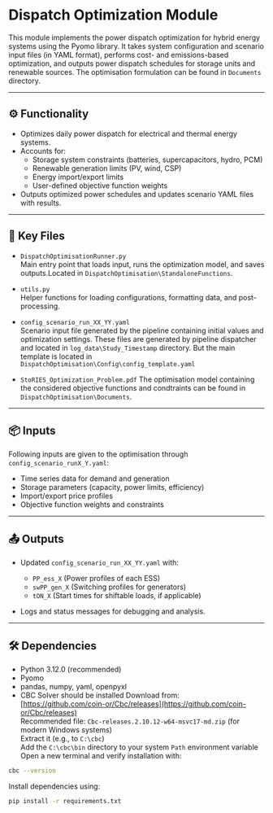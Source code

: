 
# Dispatch Optimization Module

This module implements the power dispatch optimization for hybrid energy systems using the Pyomo library. It takes system configuration and scenario input files (in YAML format), performs cost- and emissions-based optimization, and outputs power dispatch schedules for storage units and renewable sources.
The optimisation formulation can be found in `Documents` directory.

---

## ⚙️ Functionality

- Optimizes daily power dispatch for electrical and thermal energy systems.
- Accounts for:
  - Storage system constraints (batteries, supercapacitors, hydro, PCM)
  - Renewable generation limits (PV, wind, CSP)
  - Energy import/export limits
  - User-defined objective function weights
- Outputs optimized power schedules and updates scenario YAML files with results.

---

## 🧩 Key Files

- `DispatchOptimisationRunner.py`  
  Main entry point that loads input, runs the optimization model, and saves outputs.Located in `DispatchOptimisation\StandaloneFunctions`. 

- `utils.py`  
  Helper functions for loading configurations, formatting data, and post-processing.

- `config_scenario_run_XX_YY.yaml`  
  Scenario input file generated by the pipeline containing initial values and optimization settings. These files are generated by pipeline dispatcher and located in `log_data\Study_Timestamp` directory. But the main template is located in `DispatchOptimisation\Config\config_template.yaml`  

- `StoRIES_Optimization_Problem.pdf`
  The optimisation model containing the considered objective functions and condtraints can be found in `DispatchOptimisation\Documents`.



---

## 📦 Inputs
Following inputs are given to the optimisation through `config_scenario_runX_Y.yaml`:
- Time series data for demand and generation
- Storage parameters (capacity, power limits, efficiency)
- Import/export price profiles
- Objective function weights and constraints 
---

## 📤 Outputs

- Updated `config_scenario_run_XX_YY.yaml` with:
  - `PP_ess_X` (Power profiles of each ESS)
  - `swPP_gen_X` (Switching profiles for generators)
  - `tON_X` (Start times for shiftable loads, if applicable)

- Logs and status messages for debugging and analysis.

---

## 🛠️ Dependencies

- Python 3.12.0 (recommended)
- Pyomo
- pandas, numpy, yaml, openpyxl
- CBC Solver should be installed
 Download from: [https://github.com/coin-or/Cbc/releases](https://github.com/coin-or/Cbc/releases)  
 Recommended file: `Cbc-releases.2.10.12-w64-msvc17-md.zip` (for modern Windows systems)  
 Extract it (e.g., to `C:\cbc`)  
 Add the `C:\cbc\bin` directory to your system `Path` environment variable  
 Open a new terminal and verify installation with:
```bash
cbc --version
  ```

Install dependencies using:
```bash
pip install -r requirements.txt
```

